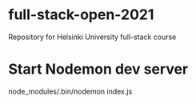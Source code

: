# full-stack-open-2021
Repository for Helsinki University full-stack course

# Start Nodemon dev server
node_modules/.bin/nodemon index.js